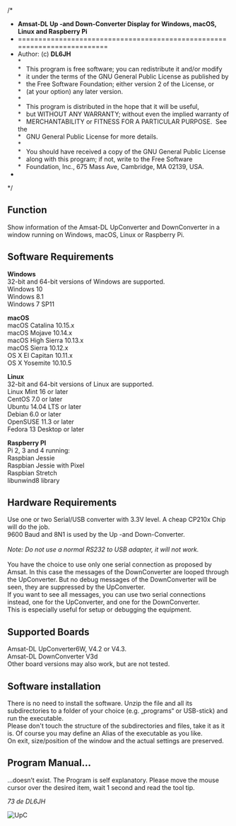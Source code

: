 /*<br>
* **Amsat-DL Up -and Down-Converter Display for Windows, macOS, Linux and Raspberry Pi**<br>
* =========================================================================<br>
* Author: (c) **DL6JH**<br>
*<br>
*   This program is free software; you can redistribute it and/or modify<br>
*   it under the terms of the GNU General Public License as published by<br>
*   the Free Software Foundation; either version 2 of the License, or<br>
*   (at your option) any later version.<br>
*<br>
*   This program is distributed in the hope that it will be useful,<br>
*   but WITHOUT ANY WARRANTY; without even the implied warranty of<br>
*   MERCHANTABILITY or FITNESS FOR A PARTICULAR PURPOSE.  See the<br>
*   GNU General Public License for more details.<br>
*<br>
*   You should have received a copy of the GNU General Public License<br>
*   along with this program; if not, write to the Free Software<br>
*   Foundation, Inc., 675 Mass Ave, Cambridge, MA 02139, USA.<br>
* <br>
*/

## Function

Show information of the Amsat-DL UpConverter and DownConverter in a window running on Windows, macOS, Linux or Raspberry Pi.

## Software Requirements

**Windows**<br>
32-bit and 64-bit versions of Windows are supported.<br>
Windows 10<br>
Windows 8.1<br>
Windows 7 SP11<br>

**macOS**<br>
macOS Catalina 10.15.x<br>
macOS Mojave 10.14.x<br>
macOS High Sierra 10.13.x<br>
macOS Sierra 10.12.x<br>
OS X El Capitan 10.11.x<br>
OS X Yosemite 10.10.5<br>

**Linux**<br>
32-bit and 64-bit versions of Linux are supported.<br>
Linux Mint 16 or later<br>
CentOS 7.0 or later<br>
Ubuntu 14.04 LTS or later<br>
Debian 6.0 or later<br>
OpenSUSE 11.3 or later<br>
Fedora 13 Desktop or later<br>

**Raspberry PI**<br>
Pi 2, 3 and 4 running:<br>
Raspbian Jessie<br>
Raspbian Jessie with Pixel<br>
Raspbian Stretch<br>
libunwind8 library<br>

## Hardware Requirements

Use one or two Serial/USB converter with 3.3V level. A cheap CP210x Chip will do the job.<br>
9600 Baud and 8N1 is used by the Up -and Down-Converter.<br><br>
*Note: Do not use a normal RS232 to USB adapter, it will not work.*<br><br>
You have the choice to use only one serial connection as proposed by Amsat. In this case the messages of the DownConverter are looped through the UpConverter. But no debug messages of the DownConverter will be seen, they are suppressed by the UpConverter.<br>
If you want to see all messages, you can use two serial connections instead, one for the UpConverter, and one for the DownConverter.<br>
This is especially useful for setup or debugging the equipment.

## Supported Boards
Amsat-DL UpConverter6W, V4.2 or V4.3.<br>
Amsat-DL DownConverter V3d<br>
Other board versions may also work, but are not tested.

## Software installation

There is no need to install the software. Unzip the file and all its subdirectories to a folder of your choice (e.g. „programs“ or USB-stick) and run the executable.<br>
Please don't touch the structure of the subdirectories and files, take it as it is. Of course you may define an Alias of the executable as you like.<br>
On exit, size/position of the window and the actual settings are preserved.

## Program Manual...

…doesn’t exist. The Program is self explanatory. Please move the mouse cursor over the desired item, wait 1 second and read the tool tip.

*73 de DL6JH*<br>

![UpC](/UPC_mac.png "UpC")<br>

